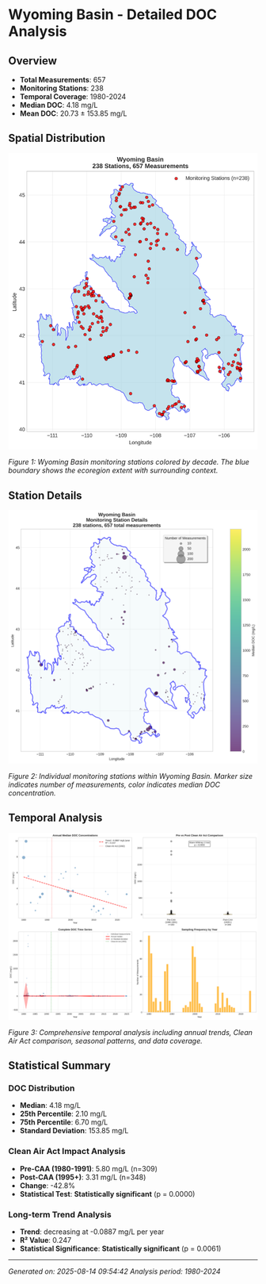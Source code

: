 # Wyoming Basin - Detailed DOC Analysis

## Overview
- **Total Measurements**: 657
- **Monitoring Stations**: 238
- **Temporal Coverage**: 1980-2024
- **Median DOC**: 4.18 mg/L
- **Mean DOC**: 20.73 ± 153.85 mg/L

## Spatial Distribution

![Ecoregion Overview](Wyoming_Basin_overview_map.png)

*Figure 1: Wyoming Basin monitoring stations colored by decade. The blue boundary shows the ecoregion extent with surrounding context.*

## Station Details

![Station Details](Wyoming_Basin_stations.png)

*Figure 2: Individual monitoring stations within Wyoming Basin. Marker size indicates number of measurements, color indicates median DOC concentration.*

## Temporal Analysis

![Time Series Analysis](Wyoming_Basin_timeseries.png)

*Figure 3: Comprehensive temporal analysis including annual trends, Clean Air Act comparison, seasonal patterns, and data coverage.*

## Statistical Summary

### DOC Distribution
- **Median**: 4.18 mg/L
- **25th Percentile**: 2.10 mg/L  
- **75th Percentile**: 6.70 mg/L
- **Standard Deviation**: 153.85 mg/L

### Clean Air Act Impact Analysis

- **Pre-CAA (1980-1991)**: 5.80 mg/L (n=309)
- **Post-CAA (1995+)**: 3.31 mg/L (n=348)
- **Change**: -42.8%
- **Statistical Test**: **Statistically significant** (p = 0.0000)

### Long-term Trend Analysis

- **Trend**: decreasing at -0.0887 mg/L per year
- **R² Value**: 0.247
- **Statistical Significance**: **Statistically significant** (p = 0.0061)


---
*Generated on: 2025-08-14 09:54:42*
*Analysis period: 1980-2024*
